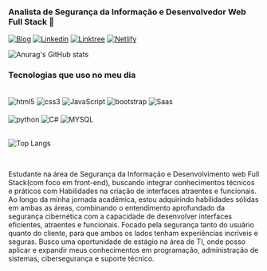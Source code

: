 
###  Analista de Segurança da Informação e Desenvolvedor Web Full Stack 👾<br/>



[![Blog](https://img.shields.io/badge/Instagram-E4405F?style=for-the-badge&logo=instagram&logoColor=white)](https://www.instagram.com/henriquedev_/)
[![Linkedin](https://img.shields.io/badge/LinkedIn-0077B5?style=for-the-badge&logo=linkedin&logoColor=white)](https://www.linkedin.com/in/henrique-brand%C3%A3o-de-arruda-a79375228/) 
[![Linktree](https://img.shields.io/badge/linktree-39E09B?style=for-the-badge&logo=linktree&logoColor=white)](https://linktr.ee/henriquehba)
[![Netlify](https://img.shields.io/badge/Netlify-00C7B7?style=for-the-badge&logo=netlify&logoColor=white)](https://app.netlify.com/teams/henrybrand20/overview) 

![Anurag's GitHub stats](https://github-readme-stats.vercel.app/api?username=Henriquebran&show_icons=true&theme=transparent)

### Tecnologias que uso no meu dia 

<div style="display: inline_block"><br/>
  <img align="center" alt="html5" src="https://img.shields.io/badge/HTML5-E34F26?style=for-the-badge&logo=html5&logoColor=white"/>
  <img align="center" alt="css3" src="https://img.shields.io/badge/CSS3-1572B6?style=for-the-badge&logo=css3&logoColor=white"/>
  <img align="center" alt="JavaScript" src="https://img.shields.io/badge/JavaScript-F7DF1E?style=for-the-badge&logo=javascript&logoColor=black"/>

  <img align="center" alt="bootstrap" src="https://img.shields.io/badge/Bootstrap-563D7C?style=for-the-badge&logo=bootstrap&logoColor=white"/>
  <img align="center" alt="Saas"  src="https://img.shields.io/badge/Sass-CC6699?style=for-the-badge&logo=sass&logoColor=white"/><br><br>
  
  <img align="center" alt="python" src="https://img.shields.io/badge/Python-14354C?style=for-the-badge&logo=python&logoColor=white"/>  
  <img align="center" alt="C#"  src="https://img.shields.io/badge/C%23-239120?style=for-the-badge&logo=c-sharp&logoColor=white"/>
  <img align="center" alt="MYSQL"  src="https://img.shields.io/badge/MySQL-00000F?style=for-the-badge&logo=mysql&logoColor=white"/><br><br>
  
  
 ![Top Langs](https://github-readme-stats.vercel.app/api/top-langs/?username=HenriqueBran&hide_progress=true)
  

</div><br/>

Estudante na área de Segurança da Informação e Desenvolvimento web Full Stack(com foco em front-end), buscando integrar conhecimentos técnicos e práticos com Habilidades na criação de interfaces atraentes e funcionais. Ao longo da minha jornada acadêmica, estou adquirindo habilidades sólidas em ambas as áreas, combinando o entendimento aprofundado da segurança cibernética com a capacidade de desenvolver interfaces eficientes, atraentes e funcionais. Focado pela segurança tanto do usuário quanto do cliente, para que ambos os lados tenham experiências incríveis e seguras. Busco uma oportunidade de estágio na área de TI, onde posso aplicar e expandir meus conhecimentos em programação, administração de sistemas, cibersegurança e suporte técnico.
<br/>



